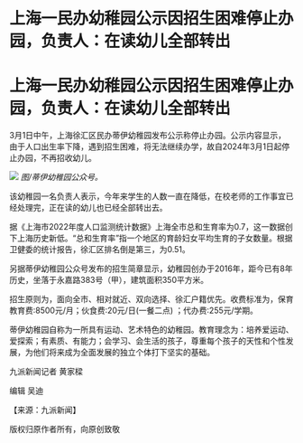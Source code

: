 # 上海一民办幼稚园公示因招生困难停止办园，负责人：在读幼儿全部转出

# 上海一民办幼稚园公示因招生困难停止办园，负责人：在读幼儿全部转出

3月1日中午，上海徐汇区民办蒂伊幼稚园发布公示称停止办园。公示内容显示，由于人口出生率下降，遇到招生困难，将无法继续办学，故自2024年3月1日起停止办园，不再招收幼儿。

![](https://inews.gtimg.com/om_bt/OPR5PK5babtAQpKtkC9GYy0KLsMuDkXMY5hFVGoLbUwCkAA/1000)
_图/蒂伊幼稚园公众号。_

该幼稚园一名负责人表示，今年来学生的人数一直在降低，在校老师的工作事宜已经处理完，正在读的幼儿也已经全部转出去。

据《上海市2022年度人口监测统计数据》上海全市总和生育率为0.7，这一数据创下上海历史新低。“总和生育率”指一个地区的育龄妇女平均生育的子女数量。根据卫健委的统计报告，徐汇区排名倒是第三，为0.51。

另据蒂伊幼稚园公众号发布的招生简章显示，幼稚园创办于2016年，距今已有8年历史，坐落于永嘉路383号（甲），建筑面积350平方米。

招生原则为，面向全市、相对就近、双向选择、徐汇户籍优先。收费标准为，保育教育费:8500元/月；伙食费:20元/日(一餐二点) ；代办费:255元/学期。

蒂伊幼稚园自称为一所具有运动、艺术特色的幼稚园。教育理念为：培养爱运动、爱探索；有素质、有能力；会学习、会生活的孩子，尊重每个孩子的天性和个性发展，为他们将来成为全面发展的独立个体打下坚实的基础。

九派新闻记者 黄家樑

编辑 吴迪

【来源：九派新闻】

版权归原作者所有，向原创致敬

